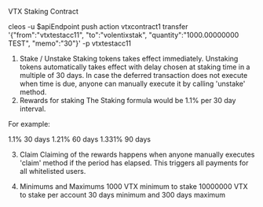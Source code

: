 VTX Staking Contract

cleos -u $apiEndpoint push action vtxcontract1 transfer '{"from":"vtxtestacc11", "to":"volentixstak", "quantity":"1000.00000000 TEST", "memo":"30"}' -p vtxtestacc11



1. Stake / Unstake
Staking tokens takes effect immediately. Unstaking tokens automatically takes effect with delay chosen at staking time in a multiple of 30 days. 
In case the deferred transaction does not execute when time is due, anyone can manually execute it by calling 'unstake' method.
2. Rewards for staking
The Staking formula would be 1.1% per 30 day interval.


For example: 

1.1% 30 days
1.21% 60 days
1.331% 90 days

3. Claim
Claiming of the rewards happens when anyone manually executes 'claim' method if the period has elapsed. This triggers all payments for all whitelisted users.

4. Minimums and Maximums
1000 VTX minimum to stake
10000000 VTX to stake per account
30 days minimum and 300 days maximum
